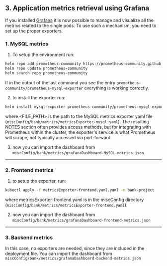 ## 3. Application metrics retrieval using Grafana

If you installed [Grafana](Grafana_setup.md) it is now possible to manage and visualize all the metrics related to the single pods. To use such a mechanism, you need to set up the proper exporters.

### 1. MySQL metrics
   1. To setup the environment run:
   ```sh
   helm repo add prometheus-community https://prometheus-community.github.io/helm-charts/
   helm repo update prometheus-community
   helm search repo prometheus-community
   ```
   If in the output of the last command you see the entry `prometheus-community/prometheus-mysql-exporter` everything is working correctly.
   
   2. to install the exporter run:
   ```sh
   helm install mysql-exporter prometheus-community/prometheus-mysql-exporter --namespace bank-project --values <FILE_PATH>
   ```
   where <FILE_PATH> is the path to the MySQL metrics exporter yaml file (`miscConfig/bank/metrics/metricsExporter-mysql.yaml`).
   The resulting NOTES section often provides access methods, but for integrating with Prometheus within the cluster, the exporter's service is what Prometheus will scrape, not typically accessed via port-forward.
   
   3. now you can import the dashboard from `miscConfig/bank/metrics/grafanaDashboard-MySQL-metrics.json`
---
### 2. Frontend metrics
   1. to setup the exporter, run:
   ```sh
   kubectl apply -f metricsExporter-frontend.yaml.yaml -n bank-project
   ```
   where metricsExporter-frontend.yaml is in the miscConfig directory (`miscConfig/bank/metrics/metricsExporter-frontend.yaml`).
   
   2. now you can import the dashboard from `miscConfig/bank/metrics/grafanaDashboard-frontend-metrics.json`
---
### 3. Backend metrics
   In this case, no exporters are needed, since they are included in the deployment file. You can import the dashboard from `miscConfig/bank/metrics/grafanaDashboard-backend-metrics.json`

